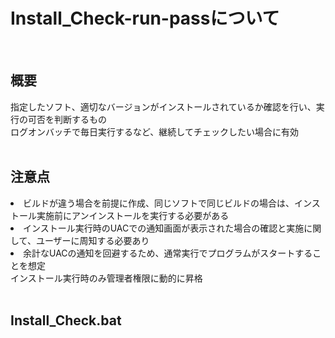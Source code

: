 # Install_Check-run-passについて
<br>

## 概要
指定したソフト、適切なバージョンがインストールされているか確認を行い、実行の可否を判断するもの<br>
ログオンバッチで毎日実行するなど、継続してチェックしたい場合に有効
<br>
<br>

## 注意点
<li>ビルドが違う場合を前提に作成、同じソフトで同じビルドの場合は、インストール実施前にアンインストールを実行する必要がある
<li>インストール実行時のUACでの通知画面が表示された場合の確認と実施に関して、ユーザーに周知する必要あり
<li>余計なUACの通知を回避するため、通常実行でプログラムがスタートすることを想定<br><space>インストール実行時のみ管理者権限に動的に昇格
 
<br>
<br>

## Install_Check.bat

